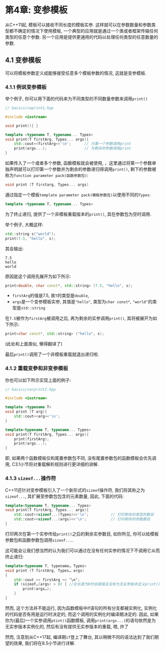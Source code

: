 # 第4章: 变参模板



从C++11起, 模板可以接收不同长度的模板实参. 这样就可以在参数数量和参数类型都不确定的情况下使用模板, 一个典型的应用就是通过一个类或者框架传输任何类型的任意个参数. 另一个应用是提供更通用的代码以处理任何类型的任意数量的参数. 



## 4.1 变参模板

可以将模板参数定义成能够接受任意多个模板参数的情况, 这就是变参模板.



### 4.1.1 例说变参模板

举个例子, 你可以用下面的代码来为不同类型的不同数量参数来调用`print()`

```cpp
// basics/vaprint1.hpp

#include <iostream>

void print(){ }

template <typename T, typename... Types>
void print(T firstArg, Types... args){
    std::cout<<firstArg<<'\n';		// 为第一个参数调用print
    print(args...);					// 为剩余的参数调用print
}
```

如果传入了一个或者多个参数, 函数模板就会被使用, ，这里通过将第一个参数单独声明就可以打印第一个参数并为剩余的参数递归得调用`print()`, 剩下的参数被称为`function parameter pack(函数参数包)`:

```cpp
void print (T firstarg, Types... args)
```

通过指定一个模板`template parameter pack(模板参数包)`以使用不同的`Types`:

```cpp
template <typename T, typename... Types>
```

为了终止递归, 提供了一个非模板重载版本的`print()`, 其在参数包为空时调用.

举个例子, 大概这样:

```cpp
std::string s("world");
print(7.5, "hello", s);
```

其会输出:

```
7.5
hello
world
```

原因是这个调用先展开为如下所示:

```cpp
print<double, char const*, std::string> (7.5, "hello", s);
```

- `firstArg`的值是7.5, 故`T`的类型是`double`,
- `args`是一个变参模板实参, 其值是`"hello"`, 类型为`char const*`, `"world"`的类型是`std::string`

在`7.5`被作为`firstArg`被调用之后, 再为剩余的实参调用`print()`, 其将被展开为如下所示:

```cpp
print<char const*, std::string> ("hello", s);
```

(此处和上面类似, 懒得翻译了)

最后`print()`调用了一个非模板重载就退出递归啦.



### 4.1.2 重载变參和非变参模板

你也可以如下所示实现上面的例子:

```cpp
// basics/varprint2.hpp

#include <iostream>

template <typename T>
void print (T arg){
    std::cout<<arg<<'\n';
}

template<typename T, typename... Types>
void print(T firstArg, Types... args){
    print(firstArg);
    print(args...);
}
```

即, 如果两个函数模板仅和尾置参数包不同, 没有尾置参数包的函数模板会优先调用, C3.1小节将对重载解析规则进行更详细的讲解.

### 4.1.3 `sizeof...`操作符

C++11还针对变参模板引入了一个新形式的`sizeof`操作符, 我们将其称之为`sizeof...`, 其扩展至参数包包含的元素数量, 因此, 下面的代码:

```cpp
template<typename T, typename... Types>
void print(T firstArg, Types... args){
    std::cout<<sizeof...(Types)<<'\n';			// 打印剩余的类型的数目
    std::cout<<sizeof...(args)<<'\n';			// 打印剩余的参数数目
}
```

打印两次在第一个实参传给`print()`之后的剩余实参数目, 如你所见, 你可以给模板参数包和函数参数包调用`sizeof...`.

这可能会让我们想当然的认为我们可以通过在没有任何实参的情况下不调用它从而终止递归:

```cpp
template<typename T, typename… Types>
void print (T firstArg, Types… args)
{
    std::cout << firstArg << ’\n’;
	if (sizeof…(args) > 0) { //在长度为0时会报错且没有为无实参版本定义print()
		print(args…); 
	}
}
```

然而, 这个方法并不能运行, 因为函数模板中if语句的所有分支都被实例化, 实例化的代码是否有用是运行时决定的, 而这个调用的实例化时编译期决定的. 因此, 如果你为(最后)一个实参调用`ptint()`函数模板, 调用`print(args...)`的语句依然是为无实参版本实例化的, 然后有没有提供无实参版本的重载, 嗯, 炸了

然而, 注意到从C++17起, 编译期`if`登上了舞台, 其以稍微不同的语法达到了我们期望的效果, 我们将在8.5小节进行详解.
